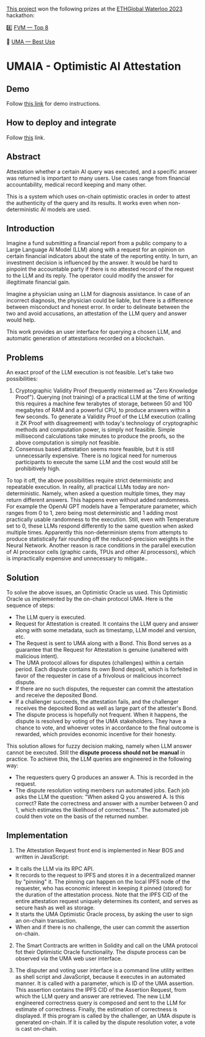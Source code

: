 [This project](https://ethglobal.com/showcase/umaia-optimistic-ai-attestation-3a96d) won the following prizes at the [ETHGlobal Waterloo 2023](https://ethglobal.com/events/waterloo2023) hackathon:

8️⃣ [FVM — Top 8](https://ethglobal.com/showcase/umaia-optimistic-ai-attestation-3a96d)

🥇 [UMA — Best Use](https://ethglobal.com/showcase/umaia-optimistic-ai-attestation-3a96d)

# UMAIA - Optimistic AI Attestation

## Demo

Follow [this link](./demo/README.md) for demo instructions.

## How to deploy and integrate

Follow [this](/HOWTO.md) link.

## Abstract

Attestation whether a certain AI query was executed, and a specific answer was returned is important to many users. Use cases range from financial accountability, medical record keeping and many other.

This is a system which uses on-chain optimistic oracles in order to attest the authenticity of the query and its results. It works even when non-deterministic AI models are used.

## Introduction

Imagine a fund submitting a financial report from a public company to a Large Language AI Model (LLM) along with a request for an opinion on certain financial indicators about the state of the reporting entity. In turn, an investment decision is influenced by the answer. It would be hard to pinpoint the accountable party if there is no attested record of the request to the LLM and its reply. The operator could modify the answer for illegitimate financial gain. 

Imagine a physician using an LLM for diagnosis assistance. In case of an incorrect diagnosis, the physician could be liable, but there is a difference between misconduct and honest error. In order to delineate between the two and avoid accusations, an attestation of the LLM query and answer would help.

This work provides an user interface for querying a chosen LLM, and automatic generation of attestations recorded on a blockchain.

## Problems

An exact proof of the LLM execution is not feasible. Let's take two possibilities:
1. Cryptographic Validity Proof (frequently mistermed as "Zero Knowledge Proof"). Querying (not training) of a practical LLM at the time of writing this requires a machine few terabytes of storage, between 50 and 100 megabytes of RAM and a powerful CPU, to produce answers within a few seconds. To generate a Validity Proof of the LLM execution (calling it ZK Proof with disagreement) with today's technology of cryptographic methods and computation power, is simply not feasible. Simple millisecond calculations take minutes to produce the proofs, so the above computation is simply not feasible.
2. Consensus based attestation seems more feasible, but it is still unnecessarily expensive. There is no logical need for numerous participants to execute the same LLM and the cost would still be prohibitively high.

To top it off, the above possibilities require strict deterministic and repeatable execution. In reality, all practical LLMs today are non-deterministic. Namely, when asked a question multiple times, they may return different answers. This happens even without added randomness. For example the OpenAI GPT models have a Temperature parameter, which ranges from 0 to 1, zero being most deterministic and 1 adding most practically usable randomness to the execution. Still, even with Temperature set to 0, these LLMs respond differently to the same question when asked multiple times. Apparently this non-determinism stems from attempts to produce statistically fair rounding off the reduced-precision weights in the Neural Network. Another reason is race conditions in the parallel execution of AI processor cells (graphic cards, TPUs and other AI processors), which is impractically expensive and unnecessary to mitigate..

## Solution

To solve the above issues, an Optimistic Oracle us used. This Optimistic Oracle us implemented by the on-chain protocol UMA. Here is the sequence of steps:
- The LLM query is executed.
- Request for Attestation is created. It contains the LLM query and answer along with some metadata, such as timestamp, LLM model and version, etc.
- The Request is sent to UMA along with a Bond. This Bond serves as a guarantee that the Request for Attestation is genuine (unaltered with malicious intent).
- The UMA protocol allows for disputes (challenges) within a certain period. Each dispute contains its own Bond deposit, which is forfeited in favor of the requester in case of a frivolous or malicious incorrect dispute.
- If there are no such disputes, the requester can commit the attestation and receive the deposited Bond.
- If a challenger succeeds, the attestation fails, and the challenger receives the deposited Bond as well as large part of the attester's Bond.
- The dispute process is hopefully not frequent. When it happens, the dispute is resolved by voting of the UMA stakeholders. They have a chance to vote, and whoever votes in accordance to the final outcome is rewarded, which provides economic incentive for their honesty.

This solution allows for fuzzy decision making, namely when LLM answer cannot be executed. Still the **dispute process should not be manual** in practice. To achieve this, the LLM queries are engineered in the following way:
- The requesters query Q produces an answer A. This is recorded in the request.
- The dispute resolution voting members run automated jobs. Each job asks the LLM the question: "When asked Q you answered A. Is this correct? Rate the correctness and answer with a number between 0 and 1, which estimates the likelihood of correctness.". The automated job could then vote on the basis of the returned number.

## Implementation

1. The Attestation Request front end is implemented in Near BOS and written in JavaScript:
- It calls the LLM via its RPC API. 
- It records to the request to IPFS and stores it in a decentralized manner by "pinning" it. The pinning can happen on the local IPFS node of the requester, who has economic interest in keeping it pinned (stored) for the duration of the attestation process. Note that the IPFS CID of the entire attestation request uniquely determines its content, and serves as secure hash as well as storage.
- It starts the UMA Optimistic Oracle process, by asking the user to sign an on-chain transaction.
- When and if there is no challenge, the user can commit the assertion on-chain.

2. The Smart Contracts are written in Solidity and call on the UMA protocol fot their Optimistic Oracle functionality. The dispute process can be observed via the UMA web user interface.

3. The disputer and voting user interface is a command line utility written as shell script and JavaScript, because it executes in an automated manner. It is called with a parameter, which is ID of the UMA assertion. This assertion contains the IPFS CID of the Assertion Request, from which the LLM query and answer are retrieved. The new LLM engineered correctness query is composed and sent to the LLM for estimate of correctness. Finally, the estimation of correctness is displayed. If this program is called by the challenger, an UMA dispute is generated on-chain. If it is called by the dispute resolution voter, a vote is cast on-chain.
